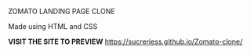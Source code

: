 ZOMATO LANDING PAGE CLONE

Made using HTML and CSS

**VISIT THE SITE TO PREVIEW**
https://sucreriess.github.io/Zomato-clone/
